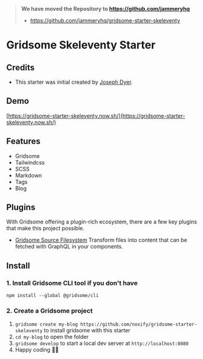 > **We have moved the Repository to https://github.com/jammeryhq**
> * https://github.com/jammeryhq/gridsome-starter-skeleventy

# Gridsome Skeleventy Starter

## Credits

* This starter was initial created by [Joseph Dyer](https://github.com/josephdyer).


## Demo
[https://gridsome-starter-skeleventy.now.sh/](https://gridsome-starter-skeleventy.now.sh/)

## Features

* Gridsome
* Tailwindcss
* SCSS
* Markdown
* Tags
* Blog

## Plugins

With Gridsome offering a plugin-rich ecosystem, there are a few key plugins that make this project possible. 

- [Gridsome Source Filesystem](https://gridsome.org/plugins/@gridsome/source-filesystem) Transform files into content that can be fetched with GraphQL in your components.

## Install

### 1. Install Gridsome CLI tool if you don't have

`npm install --global @gridsome/cli`

### 2. Create a Gridsome project

1. `gridsome create my-blog https://github.com/noxify/gridsome-starter-skeleventy` to install gridsome with this starter
2. `cd my-blog` to open the folder
3. `gridsome develop` to start a local dev server at `http://localhost:8080`
4. Happy coding 🎉🙌
